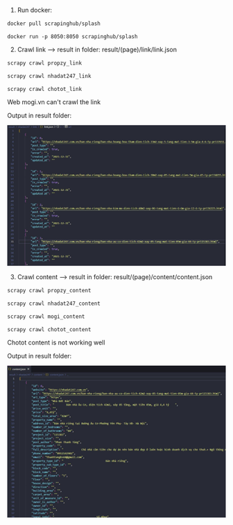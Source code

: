 
1. Run docker:
```
docker pull scrapinghub/splash
```

```
docker run -p 8050:8050 scrapinghub/splash
```

2. Crawl link --> result in folder: result/(page)/link/link.json
```
scrapy crawl propzy_link
```

```
scrapy crawl nhadat247_link
```

```
scrapy crawl chotot_link
```
Web mogi.vn can't crawl the link

Output in result folder: 

![Group](./readme_images/link.JPG)

3. Crawl content --> result in folder: result/(page)/content/content.json
```
scrapy crawl propzy_content
```

```
scrapy crawl nhadat247_content
```
```
scrapy crawl mogi_content
```
```
scrapy crawl chotot_content
```

Chotot content is not working well

Output in result folder: 

![Group](./readme_images/content.JPG)

 
 
